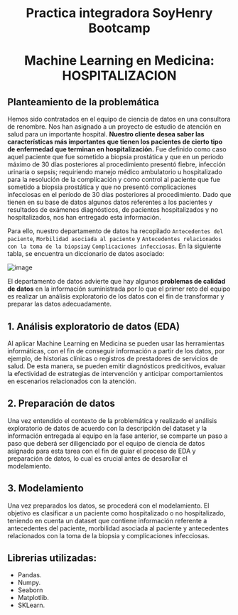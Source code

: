 <h1 align='center'>
 <b>Practica integradora SoyHenry Bootcamp</b>
</h1>
 
# <h1 align="center">**Machine Learning en Medicina: HOSPITALIZACION**</h1>

## **Planteamiento de la problemática**

Hemos sido contratados en el equipo de ciencia de datos en una consultora de renombre. Nos han asignado a un proyecto de estudio de atención en salud para un importante hospital. **Nuestro cliente desea saber las características más importantes que tienen los pacientes de cierto tipo de enfermedad que terminan en hospitalización.** Fue definido como caso aquel paciente que fue sometido a biopsia prostática y que en un periodo máximo de 30 días posteriores al procedimiento presentó fiebre, infección urinaria o sepsis; requiriendo manejo médico ambulatorio u hospitalizado para la resolución de la complicación y como control al paciente que fue sometido a biopsia prostática y que no presentó complicaciones infecciosas en el período de 30 días posteriores al procedimiento. Dado que tienen en su base de datos algunos datos referentes a los pacientes y resultados de exámenes diagnósticos, de pacientes hospitalizados y no hospitalizados, nos han entregado esta información.  

Para ello, nuestro departamento de datos ha recopilado `Antecedentes del paciente`, `Morbilidad asociada al paciente` y `Antecedentes relacionados con la toma de la biopsia`y `Complicaciones infecciosas`. En la siguiente tabla, se encuentra un diccionario de datos asociado:

![image](https://user-images.githubusercontent.com/118769777/220240501-8c21461d-2de5-495b-954e-10fb9bf38014.png)

El departamento de datos advierte que hay algunos **problemas de calidad de datos** en la información suministrada por lo que el primer reto del equipo es realizar un análisis exploratorio de los datos con el fin de transformar y preparar las datos adecuadamente. 

## 1. Análisis exploratorio de datos (EDA)

Al aplicar Machine Learning en Medicina se pueden usar las herramientas informáticas, con el fin de conseguir información a partir de los datos, por ejemplo, de historias clínicas o registros de prestadores de servicios de salud. De esta manera, se pueden emitir diagnósticos predicitivos, evaluar la efectividad de estrategias de intervención y anticipar comportamientos en escenarios relacionados con la atención. 

## 2. Preparación de datos

Una vez entendido el contexto de la problemática y realizado el análisis exploratorio de datos de acuerdo con la descripción del dataset y la información entregada al equipo en la fase anterior, se comparte un paso a paso que deberá ser diligenciado por el equipo de ciencia de datos asignado para esta tarea con el fin de guiar el proceso de EDA y preparación de datos, lo cual es crucial antes de desarollar el modelamiento. 

## 3. Modelamiento

Una vez preparados los datos, se procederá con el modelamiento. El objetivo es clasificar a un paciente como hospitalizado o no hospitalizado, teniendo en cuenta un dataset que contiene información referente a antecedentes del paciente, morbilidad asociada al paciente y antecedentes relacionados con la toma de la biopsia y complicaciones infecciosas.

## Librerias utilizadas:
* Pandas.
* Numpy.
* Seaborn
* Matplotlib.
* SKLearn.
